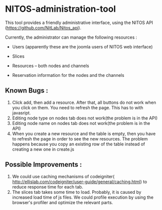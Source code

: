 NITOS-administration-tool
=========================

This tool provides a friendly administrative interface, using the NITOS API (https://github.com/NitLab/Nitos_api).

Currently, the administrator can manage the following resources : 

  * Users (apparently these are the joomla users of NITOS web interface)

  * Slices

  * Resources – both nodes and channels

  * Reservation information for the nodes and the channels

## Known Bugs : 

  1. Click add, then add a resource. After that, all buttons do not work when you click on them. You need to refresh the page. This has to with javasript.
  2. Editing node type on nodes tab does not work(the problem is in the API)
  3. Editing node name on nodes tab does not work(the problem is in the API)
  4. When you create a new resource and the table is empty, then you have to refresh the page in order to see the new resources. The problem happens because you copy an existing row of the table instead of creating a new one in create.js


## Possible Improvements : 

  1. We could use caching mechanisms of codeigniter( http://ellislab.com/codeigniter/user-guide/general/caching.html) to reduce response time for each tab. 
  2. The slices tab takes some time to load. Probably, it is caused by increased load time of js files. We could profile execution by using the browser's profiler and optimize the relevant parts.
